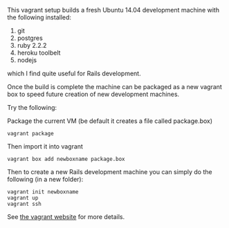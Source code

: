This vagrant setup builds a fresh Ubuntu 14.04 development machine with the following installed:

1. git
2. postgres
3. ruby 2.2.2
4. heroku toolbelt
5. nodejs

which I find quite useful for Rails development.

Once the build is complete the machine can be packaged as a new vagrant box to speed future creation of new development machines.

Try the following:

Package the current VM (be default it creates a file called package.box)
````
vagrant package
````

Then import it into vagrant
````
vagrant box add newboxname package.box
````

Then to create a new Rails development machine you can simply do the following (in a new folder):
````
vagrant init newboxname
vagrant up
vagrant ssh
````
See [the vagrant website](https://www.vagrantup.com/) for more details.
